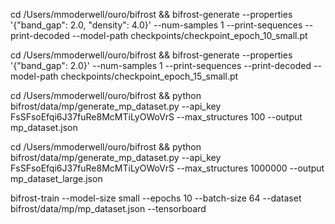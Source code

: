 cd /Users/mmoderwell/ouro/bifrost && bifrost-generate --properties '{"band_gap": 2.0, "density": 4.0}' --num-samples 1 --print-sequences --print-decoded --model-path checkpoints/checkpoint_epoch_10_small.pt


cd /Users/mmoderwell/ouro/bifrost && bifrost-generate --properties '{"band_gap": 2.0}' --num-samples 1 --print-sequences --print-decoded --model-path checkpoints/checkpoint_epoch_15_small.pt


cd /Users/mmoderwell/ouro/bifrost && python bifrost/data/mp/generate_mp_dataset.py --api_key FsSFsoEfqi6J37fuRe8McMTiLyOWoVrS --max_structures 100 --output mp_dataset.json

cd /Users/mmoderwell/ouro/bifrost && python bifrost/data/mp/generate_mp_dataset.py --api_key FsSFsoEfqi6J37fuRe8McMTiLyOWoVrS --max_structures 1000000 --output mp_dataset_large.json



bifrost-train --model-size small --epochs 10 --batch-size 64 --dataset bifrost/data/mp/mp_dataset.json --tensorboard
